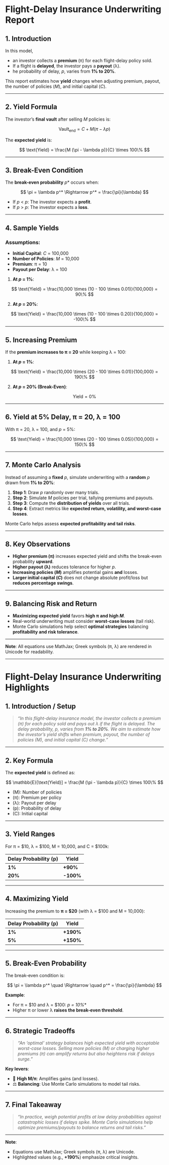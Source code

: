 # Flight-Delay Insurance Underwriting Report

## 1. Introduction  
In this model, 
* an investor collects a **premium** (π) for each flight-delay policy sold.  
* If a flight is **delayed**, the investor pays a **payout** (λ).  
* he probability of delay, *p*, varies from **1% to 20%**.  

This report estimates how **yield** changes when adjusting premium, payout, the number of policies (*M*), and initial capital (*C*).

---

## 2. Yield Formula  
The investor’s **final vault** after selling *M* policies is:  

$$
\text{Vault}_{\text{end}} = C + M (\pi - \lambda p)
$$  

The **expected yield** is:  

$$
\text{Yield} = \frac{M (\pi - \lambda p)}{C} \times 100\%
$$

---

## 3. Break-Even Condition  
The **break-even probability** *p** occurs when:  

$$
\pi = \lambda p^* \Rightarrow p^* = \frac{\pi}{\lambda}
$$  

- If *p* < *p*: The investor expects a **profit**.  
- If *p* > *p*: The investor expects a **loss**.  

---

## 4. Sample Yields  

### **Assumptions**:  
- **Initial Capital**: *C* = 100,000  
- **Number of Policies**: *M* = 10,000  
- **Premium**: π = 10  
- **Payout per Delay**: λ = 100  

1. **At *p* = 1%**:  

$$
\text{Yield} = \frac{10,000 \times (10 - 100 \times 0.01)}{100,000} = 90\%
$$  

2. **At *p* = 20%**:  

$$
\text{Yield} = \frac{10,000 \times (10 - 100 \times 0.20)}{100,000} = -100\%
$$  

---

## 5. Increasing Premium  
If the **premium increases to π = 20** while keeping λ = 100:  

1. **At *p* = 1%**:  

$$
\text{Yield} = \frac{10,000 \times (20 - 100 \times 0.01)}{100,000} = 190\%
$$  

2. **At *p* = 20% (Break-Even)**:  

$$
\text{Yield} = 0\%
$$  

---

## 6. Yield at 5% Delay, π = 20, λ = 100  
With π = 20, λ = 100, and *p* = 5%:  

$$
\text{Yield} = \frac{10,000 \times (20 - 100 \times 0.05)}{100,000} = 150\%
$$  

---

## 7. Monte Carlo Analysis  
Instead of assuming a **fixed** *p*, simulate underwriting with a **random** *p* drawn from **1% to 20%**:  

1. **Step 1**: Draw *p* randomly over many trials.  
2. **Step 2**: Simulate *M* policies per trial, tallying premiums and payouts.  
3. **Step 3**: Compute the **distribution of yields** over all trials.  
4. **Step 4**: Extract metrics like **expected return, volatility, and worst-case losses**.  

Monte Carlo helps assess **expected profitability and tail risks**.  

---

## 8. Key Observations  
- **Higher premium (π)** increases expected yield and shifts the break-even probability **upward**.  
- **Higher payout (λ)** reduces tolerance for higher *p*.  
- **Increasing policies (*M*)** amplifies potential gains **and** losses.  
- **Larger initial capital (*C*)** does not change absolute profit/loss but **reduces percentage swings**.  

---

## 9. Balancing Risk and Return  
- **Maximizing expected yield** favors **high π and high *M***.  
- Real-world underwriting must consider **worst-case losses** (tail risk).  
- Monte Carlo simulations help select **optimal strategies** balancing **profitability and risk tolerance**.  

--- 

**Note**: All equations use MathJax; Greek symbols (π, λ) are rendered in Unicode for readability.

---

# Flight-Delay Insurance Underwriting Highlights  

## 1. Introduction / Setup  
> *“In this flight-delay insurance model, the investor collects a premium (π) for each policy sold and pays out λ if the flight is delayed. The delay probability, p, varies from **1% to 20%**. We aim to estimate how the investor’s yield shifts when premium, payout, the number of policies (M), and initial capital (C) change.”*  

---

## 2. Key Formula  
The **expected yield** is defined as:  

$$  
\mathbb{E}[\text{Yield}] = \frac{M (\pi - \lambda p)}{C} \times 100\%  
$$  

- \(M\): Number of policies  
- \(π\): Premium per policy  
- \(λ\): Payout per delay  
- \(p\): Probability of delay  
- \(C\): Initial capital  

---

## 3. Yield Ranges  
For π = \$10, λ = \$100, M = 10,000, and C = \$100k:  

| Delay Probability (p) | Yield       |  
|------------------------|-------------|  
| **1%**                 | **+90%**    |  
| **20%**                | **-100%**   |  

---

## 4. Maximizing Yield  
Increasing the premium to **π = \$20** (with λ = \$100 and M = 10,000):  

| Delay Probability (p) | Yield       |  
|------------------------|-------------|  
| **1%**                 | **+190%**   |  
| **5%**                 | **+150%**   |  

---

## 5. Break-Even Probability  
The break-even condition is:  

$$  
\pi = \lambda p^* \quad \Rightarrow \quad p^* = \frac{\pi}{\lambda}  
$$  

**Example**:  
- For π = \$10 and λ = \$100: **p* = 10%**  
- Higher π or lower λ **raises the break-even threshold**.  

---

## 6. Strategic Tradeoffs  
> *“An ‘optimal’ strategy balances high expected yield with acceptable worst-case losses. Selling more policies (M) or charging higher premiums (π) can amplify returns but also heightens risk if delays surge.”*  

**Key levers**:  
- 🚀 **High M/π**: Amplifies gains (and losses).  
- ⚖️ **Balancing**: Use Monte Carlo simulations to model tail risks.  

---

## 7. Final Takeaway  
> *“In practice, weigh potential profits at low delay probabilities against catastrophic losses if delays spike. Monte Carlo simulations help optimize premiums/payouts to balance returns and tail risks.”*  

---

**Note**:  
- Equations use MathJax; Greek symbols (π, λ) are Unicode.  
- Highlighted values (e.g., **+190%**) emphasize critical insights.  
